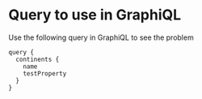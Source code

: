 # Query to use in GraphiQL

Use the following query in GraphiQL to see the problem

```
query {
  continents {
    name
    testProperty
  }
}
```
